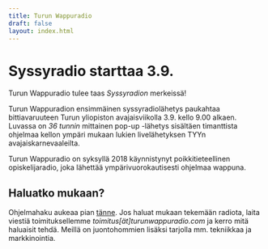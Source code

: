 ```yaml
---
title: Turun Wappuradio
draft: false
layout: index.html
---
```


# Syssyradio starttaa 3.9.
Turun Wappuradio tulee taas *Syssyradion* merkeissä!

Turun Wappuradion ensimmäinen syssyradiolähetys paukahtaa bittiavaruuteen Turun yliopiston avajaisviikolla 3.9. kello 9.00 alkaen. Luvassa on *36 tunnin* mittainen pop-up -lähetys sisältäen timanttista ohjelmaa kellon ympäri mukaan lukien livelähetyksen TYYn avajaiskarnevaaleilta.

Turun Wappuradio on syksyllä 2018 käynnistynyt poikkitieteellinen opiskelijaradio, joka lähettää ympärivuorokautisesti ohjelmaa wappuna.

## Haluatko mukaan?

Ohjelmahaku aukeaa pian [tänne](/ohjelmahaku.html). Jos haluat mukaan tekemään radiota, laita viestiä toimituksellemme *toimitus[ät]turunwappuradio.com* ja kerro mitä haluaisit tehdä. Meillä on juontohommien lisäksi tarjolla mm. tekniikkaa ja markkinointia.
